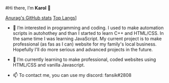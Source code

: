 #Hi there, I’m **Karol** 👋


[Anurag's GitHub stats](https://github-readme-stats.vercel.app/api?username=grzywn&show_icons=true&theme=radical)
[Top Langs](https://github-readme-stats.vercel.app/api/top-langs/?username=anuraghazra&hide=css)]

- 👀 I’m interested in programming and coding.
  I used to make automation scripts in autohothey and than I started to learn C++ and HTML/CSS. In the same time I was learning JavaScript.
  My current project is to make professional (as fas as I can) website for my family's local business. Hopefully I'll do more serious and advanced projects in the future.

- 🌱 I’m currently learning to make professional, coded websites using HTML/CSS and vanilla Javascript.

<!-- - 📄 My projects:
  - Pasja - Fully responsive hairdresser's website for local business (HTML, CSS, JS, BEM-ish methodology, Flexbox)
 -->
- 📫 To contact me, you can use my discord: fansik#2808

<!---
GrzywN/GrzywN is a ✨ special ✨ repository because its `README.md` (this file) appears on your GitHub profile.
You can click the Preview link to take a look at your changes.
--->

